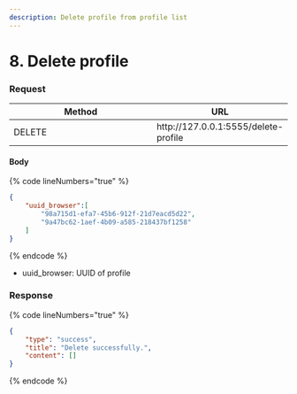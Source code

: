 ```yaml
---
description: Delete profile from profile list
---
```


# 8. Delete profile

### **Request**

<table><thead><tr><th width="249">Method</th><th>URL</th></tr></thead><tbody><tr><td>DELETE</td><td>http://127.0.0.1:5555/delete-profile</td></tr></tbody></table>

#### **Body**

{% code lineNumbers="true" %}
```json
{
    "uuid_browser":[
        "98a715d1-efa7-45b6-912f-21d7eacd5d22",
        "9a47bc62-1aef-4b09-a585-218437bf1258"
    ]
}
```
{% endcode %}

* uuid\_browser: UUID of profile

### **Response**

{% code lineNumbers="true" %}
```json
{
    "type": "success",
    "title": "Delete successfully.",
    "content": []
}
```
{% endcode %}
